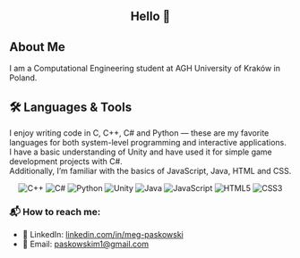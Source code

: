 ## <div align="center"> Hello 👋 </div>
## About Me  
I am a Computational Engineering student at AGH University of Kraków in Poland.

## 🛠️ Languages & Tools
I enjoy writing code in C, C++, C# and Python — these are my favorite languages for both system-level programming and interactive applications.  
I have a basic understanding of Unity and have used it for simple game development projects with C#.  
Additionally, I’m familiar with the basics of JavaScript, Java, HTML and CSS. 

<div align="center">
  
![C++](https://img.shields.io/badge/C++-00599C?style=flat&logo=c%2B%2B&logoColor=white)
![C#](https://img.shields.io/badge/C%23-239120?style=flat&logo=c-sharp&logoColor=white)
![Python](https://img.shields.io/badge/Python-3776AB?style=flat&logo=python&logoColor=white)
![Unity](https://img.shields.io/badge/Unity-100000?style=flat&logo=unity&logoColor=white)
![Java](https://img.shields.io/badge/Java-ED8B00?style=flat&logo=java&logoColor=white)
![JavaScript](https://img.shields.io/badge/JavaScript-F7DF1E?style=flat&logo=javascript&logoColor=black)
![HTML5](https://img.shields.io/badge/HTML5-E34F26?style=flat&logo=html5&logoColor=white)
![CSS3](https://img.shields.io/badge/CSS3-1572B6?style=flat&logo=css3&logoColor=white)

</div>

### 📬 How to reach me:

- 💼 LinkedIn: [linkedin.com/in/meg-paskowski](https://www.linkedin.com/in/meg-paskowski-45b257356/)
- 📧 Email: [paskowskim1@gmail.com](mailto:paskowskim1@gmail.com)
